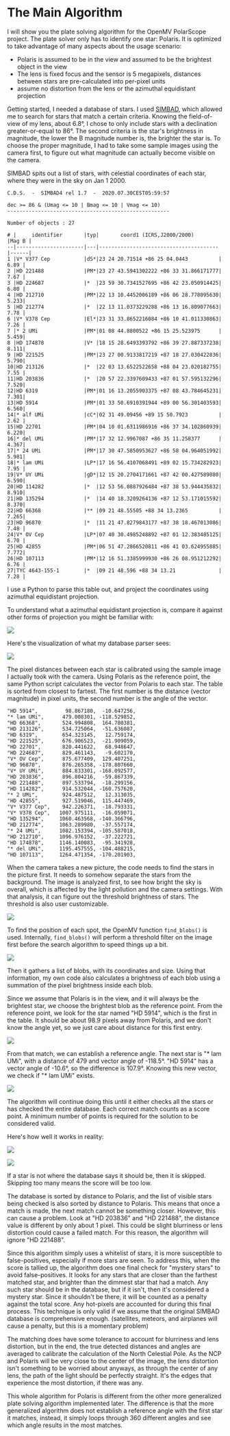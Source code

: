 The Main Algorithm
==================

I will show you the plate solving algorithm for the OpenMV PolarScope project. The plate solver only has to identify one star: Polaris. It is optimized to take advantage of many aspects about the usage scenario:

 * Polaris is assumed to be in the view and assumed to be the brightest object in the view
 * The lens is fixed focus and the sensor is 5 megapixels, distances between stars are pre-calculated into per-pixel units
 * assume no distortion from the lens or the azimuthal equidistant projection

Getting started, I needed a database of stars. I used [SIMBAD](http://simbad.u-strasbg.fr/simbad/sim-fsam), which allowed me to search for stars that match a certain criteria. Knowing the field-of-view of my lens, about 6.8°, I chose to only include stars with a declination greater-or-equal to 86°. The second criteria is the star's brightness in magnitude, the lower the B magnitude number is, the brighter the star is. To choose the proper magnitude, I had to take some sample images using the camera first, to figure out what magnitude can actually become visible on the camera.

SIMBAD spits out a list of stars, with celestial coordinates of each star, where they were in the sky on Jan 1 2000.

    C.D.S.  -  SIMBAD4 rel 1.7  -  2020.07.30CEST05:59:57

    dec >= 86 & (Umag <= 10 | Bmag <= 10 | Vmag <= 10)
    -----------------------------------------------------

    Number of objects : 27

    # |     identifier       |typ|       coord1 (ICRS,J2000/2000)        |Mag B |
    --|----------------------|---|---------------------------------------|------|
    1 |V* V377 Cep           |dS*|23 24 20.71514 +86 25 04.0443          | 6.89 |
    2 |HD 221488             |PM*|23 27 43.5941302222 +86 33 31.866171777| 7.67 |
    3 |HD 224687             |*  |23 59 30.7341527695 +86 42 23.050914425| 6.80 |
    4 |HD 212710             |PM*|22 13 10.4452006189 +86 06 28.778095630| 5.233|
    5 |HD 212774             |*  |22 13 11.0373229288 +86 13 16.809077663| 7.78 |
    6 |V* V378 Cep           |El*|23 31 33.8652216084 +86 10 41.011330863| 7.26 |
    7 |* 2 UMi               |PM*|01 08 44.8800522 +86 15 25.523975      | 5.459|
    8 |HD 174878             |V* |18 15 28.6493393792 +86 39 27.887337238| 8.111|
    9 |HD 221525             |PM*|23 27 00.9133817219 +87 18 27.030422836| 5.790|
    10|HD 213126             |*  |22 03 13.6522522658 +88 04 23.020182755| 7.55 |
    11|HD 203836             |*  |20 57 22.3397609433 +87 01 57.595132296| 7.520|
    12|HD 6319               |PM*|01 16 13.2055903375 +87 08 43.784645231| 7.301|
    13|HD 5914               |PM*|01 33 50.6910391944 +89 00 56.301403593| 6.560|
    14|* alf UMi             |cC*|02 31 49.09456 +89 15 50.7923          | 2.62 |
    15|HD 22701              |PM*|04 10 01.6311986916 +86 37 34.102860939| 6.220|
    16|* del UMi             |PM*|17 32 12.9967087 +86 35 11.258377      | 4.367|
    17|* 24 UMi              |PM*|17 30 47.5850953627 +86 58 04.964051992| 5.981|
    18|* lam UMi             |LP*|17 16 56.4107068491 +89 02 15.734282923| 7.95 |
    19|V* UY UMi             |gD*|12 15 20.2704171661 +87 42 00.427589080| 6.590|
    20|HD 114282             |*  |12 53 56.0887926484 +87 38 53.944435832| 8.910|
    21|HD 135294             |*  |14 40 18.3209264136 +87 12 53.171015592| 8.370|
    22|HD 66368              |** |09 21 48.55505 +88 34 13.2365          | 7.265|
    23|HD 96870              |*  |11 21 47.8279843177 +87 38 18.467013086| 7.48 |
    24|V* OV Cep             |LP*|07 40 30.4985248892 +87 01 12.383485125| 6.70 |
    25|HD 42855              |PM*|06 51 47.2866520811 +86 41 03.624955885| 7.772|
    26|HD 107113             |PM*|12 16 51.3385999930 +86 26 08.951212292| 6.76 |
    27|TYC 4643-155-1        |*  |09 21 48.596 +88 34 13.21              | 7.28 |

I use a Python to parse this table out, and project the coordinates using azimuthal equidistant projection.

To understand what a azimuthal equidistant projection is, compare it against other forms of projection you might be familiar with:

![](img/map_projections.png)

Here's the visualization of what my database parser sees:

![](img/generator_projected.png)

The pixel distances between each star is calibrated using the sample image I actually took with the camera. Using Polaris as the reference point, the same Python script calculates the vector from Polaris to each star. The table is sorted from closest to fartest. The first number is the distance (vector magnitude) in pixel units, the second number is the angle of the vector.

    "HD 5914",         98.867180,  -10.647256,
    "* lam UMi",      479.008301, -118.529852,
    "HD 66368",       524.994808,  164.780381,
    "HD 213126",      534.725064,  -51.636087,
    "HD 6319",        654.323145,   12.759174,
    "HD 221525",      676.906523,  -21.909059,
    "HD 22701",       820.441622,   68.948647,
    "HD 224687",      829.461143,   -9.602170,
    "V* OV Cep",      875.677409,  129.407251,
    "HD 96870",       876.265358, -178.807660,
    "V* UY UMi",      884.833301, -168.092577,
    "HD 203836",      896.804216,  -59.867339,
    "HD 221488",      897.533794,  -18.299156,
    "HD 114282",      914.532044, -160.757620,
    "* 2 UMi",        924.487512,   12.313035,
    "HD 42855",       927.519046,  115.447469,
    "V* V377 Cep",    942.226371,  -18.793331,
    "V* V378 Cep",   1007.975111,  -16.059071,
    "HD 135294",     1060.463568, -140.366796,
    "HD 212774",     1063.289980,  -37.557174,
    "* 24 UMi",      1082.153394, -105.587018,
    "HD 212710",     1096.976152,  -37.222721,
    "HD 174878",     1146.140083,  -95.341928,
    "* del UMi",     1195.457555, -104.488215,
    "HD 107113",     1264.471354, -170.201903,

When the camera takes a new picture, the code needs to find the stars in the picture first. It needs to somehow separate the stars from the background. The image is analyzed first, to see how bright the sky is overall, which is affected by the light pollution and the camera settings. With that analysis, it can figure out the threshold brightness of stars. The threshold is also user customizable.

![](img/explain_histogram.png)

To find the position of each spot, the OpenMV function `find_blobs()` is used. Internally, `find_blobs()` will perform a threshold filter on the image first before the search algorithm to speed things up a bit.

![](img/thresholding.png)

Then it gathers a list of blobs, with its coordinates and size. Using that information, my own code also calculates a brightness of each blob using a summation of the pixel brightness inside each blob.

Since we assume that Polaris is in the view, and it will always be the brightest star, we choose the brightest blob as the reference point. From the reference point, we look for the star named "HD 5914", which is the first in the table. It should be about 98.9 pixels away from Polaris, and we don't know the angle yet, so we just care about distance for this first entry.

![](img/search_first_star.png)

From that match, we can establish a reference angle. The next star is "* lam UMi", with a distance of 479 and vector angle of -118.5°. "HD 5914" has a vector angle of -10.6°, so the difference is 107.9°. Knowing this new vector, we check if "* lam UMi" exists.

![](img/search_second_star.png)

The algorithm will continue doing this until it either checks all the stars or has checked the entire database. Each correct match counts as a score point. A minimum number of points is required for the solution to be considered valid.

Here's how well it works in reality:

![](img/simulated_input_image.png)

![](img/simulated_input_image_result.png)

If a star is not where the database says it should be, then it is skipped. Skipping too many means the score will be too low.

The database is sorted by distance to Polaris, and the list of visible stars being checked is also sorted by distance to Polaris. This means that once a match is made, the next match cannot be something closer. However, this can cause a problem. Look at "HD 203836" and "HD 221488", the distance value is different by only about 1 pixel. This could be slight blurriness or lens distortion could cause a failed match. For this reason, the algorithm will ignore "HD 221488".

Since this algorithm simply uses a whitelist of stars, it is more susceptible to false-positives, especially if more stars are seen. To address this, when the score is tallied up, the algorithm does one final check for "mystery stars" to avoid false-positives. It looks for any stars that are closer than the farthest matched star, and brighter than the dimmest star that had a match. Any such star should be in the database, but if it isn't, then it's considered a mystery star. Since it shouldn't be there, it will be counted as a penalty against the total score. Any hot-pixels are accounted for during this final process. This technique is only valid if we assume that the original SIMBAD database is comprehensive enough. (satellites, meteors, and airplanes will cause a penalty, but this is a momentary problem)

The matching does have some tolerance to account for blurriness and lens distortion, but in the end, the true detected distances and angles are averaged to calibrate the calculation of the North Celestial Pole. As the NCP and Polaris will be very close to the center of the image, the lens distortion isn't something to be worried about anyways, as through the center of any lens, the path of the light should be perfectly straight. It's the edges that experience the most distortion, if there was any.

This whole algorithm for Polaris is different from the other more generalized plate solving algorithm implemented later. The difference is that the more generalized algorithm does not establish a reference angle with the first star it matches, instead, it simply loops through 360 different angles and see which angle results in the most matches.
